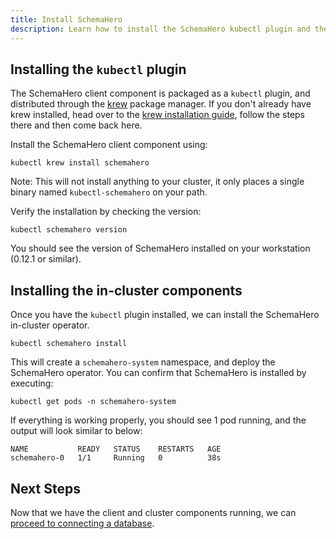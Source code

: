 ```yaml
---
title: Install SchemaHero
description: Learn how to install the SchemaHero kubectl plugin and the in-cluster Operator
---
```


## Installing the `kubectl` plugin

The SchemaHero client component is packaged as a `kubectl` plugin, and distributed through the [krew](https://krew.dev) package manager.
If you don't already have krew installed, head over to the [krew installation guide](https://krew.sigs.k8s.io/docs/user-guide/setup/install/), follow the steps there and then come back here.

Install the SchemaHero client component using:

```shell
kubectl krew install schemahero
```

Note: This will not install anything to your cluster, it only places a single binary named `kubectl-schemahero` on your path.

Verify the installation by checking the version:

```shell
kubectl schemahero version
```

You should see the version of SchemaHero installed on your workstation (0.12.1 or similar).

## Installing the in-cluster components

Once you have the `kubectl` plugin installed, we can install the SchemaHero in-cluster operator.

```shell
kubectl schemahero install
```

This will create a `schemahero-system` namespace, and deploy the SchemaHero operator.
You can confirm that SchemaHero is installed by executing:

```
kubectl get pods -n schemahero-system
```

If everything is working properly, you should see 1 pod running, and the output will look similar to below:

```shell
NAME           READY   STATUS    RESTARTS   AGE
schemahero-0   1/1     Running   0          38s
```

## Next Steps

Now that we have the client and cluster components running, we can [proceed to connecting a database](https://schemahero.io/learn/tutorial/connect-database).
